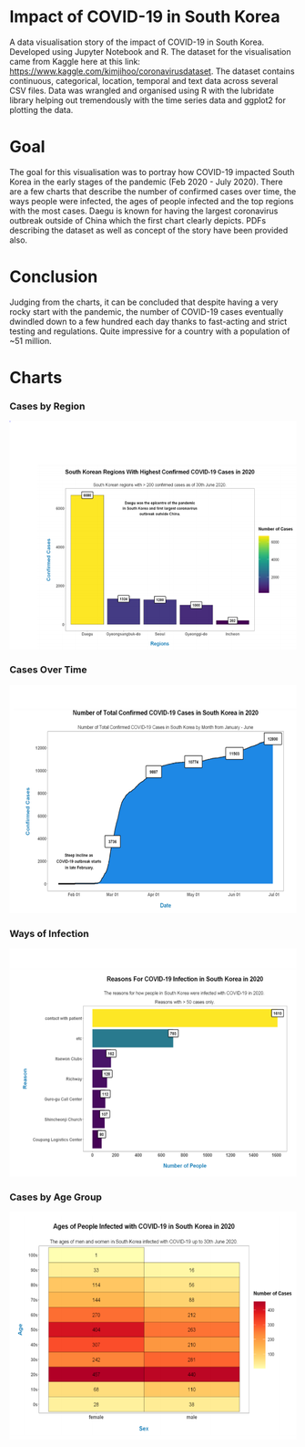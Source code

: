 # Impact of COVID-19 in South Korea
A data visualisation story of the impact of COVID-19 in South Korea. Developed using Jupyter Notebook and R. The dataset for the visualisation came from Kaggle here at this link: https://www.kaggle.com/kimjihoo/coronavirusdataset. The dataset contains continuous, categorical, location, temporal and text data across several CSV files. Data was wrangled and organised using R with the lubridate library helping out tremendously with the time series data and ggplot2 for plotting the data.

# Goal 
The goal for this visualisation was to portray how COVID-19 impacted South Korea in the early stages of the pandemic (Feb 2020 - July 2020). There are a few charts that describe the number of confirmed cases over time, the ways people were infected, the ages of people infected and the top regions with the most cases. Daegu is known for having the largest coronavirus outbreak outside of China which the first chart clearly depicts. PDFs describing the dataset as well as concept of the story have been provided also.

# Conclusion 
Judging from the charts, it can be concluded that despite having a very rocky start with the pandemic, the number of COVID-19 cases eventually dwindled down to a few hundred each day thanks to fast-acting and strict testing and regulations. Quite impressive for a country with a population of ~51 million. 

# Charts

<h3>Cases by Region</h3>
<img src="Screenshots/cases-by-region.PNG" height="400" width="600">

<br>

<h3>Cases Over Time</h3>
<img src="Screenshots/cases-over-time.PNG" height="400" width="600">

<br>

<h3>Ways of Infection</h3>
<img src="Screenshots/reasons-for-infection.PNG" height="400" width="600">

<br>

<h3>Cases by Age Group</h3>
<img src="Screenshots/cases-by-age.PNG" height="400" width="600">
